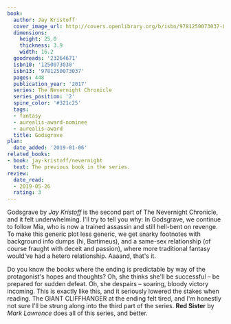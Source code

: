 ```yaml
---
book:
  author: Jay Kristoff
  cover_image_url: http://covers.openlibrary.org/b/isbn/9781250073037-L.jpg
  dimensions:
    height: 25.0
    thickness: 3.9
    width: 16.2
  goodreads: '23264671'
  isbn10: '1250073030'
  isbn13: '9781250073037'
  pages: 448
  publication_year: '2017'
  series: The Nevernight Chronicle
  series_position: '2'
  spine_color: '#321c25'
  tags:
  - fantasy
  - aurealis-award-nominee
  - aurealis-award
  title: Godsgrave
plan:
  date_added: '2019-01-06'
related_books:
- book: jay-kristoff/nevernight
  text: The previous book in the series.
review:
  date_read:
  - 2019-05-26
  rating: 3
---
```


Godsgrave by *Jay Kristoff* is the second part of The Nevernight Chronicle, and it felt underwhelming. I'll try to tell you why: In Godsgrave, we continue to follow Mia, who is now a trained assassin and still hell-bent on revenge. To make this generic plot less generic, we get snarky footnotes with background info dumps (hi, Bartimeus), and a same-sex relationship (of course fraught with deceit and passion), where more traditional fantasy would've had a hetero relationship. Aaaand, that's it.

Do you know the books where the ending is predictable by way of the protagonist's hopes and thoughts? Oh, she thinks she'll be successful – be prepared for sudden defeat. Oh, she despairs – soaring, bloody victory incoming. This is exactly like this, and it seriously lowered the stakes when reading. The GIANT CLIFFHANGER at the ending felt tired, and I'm honestly not sure I'll be strung along into the third part of the series. **Red Sister** by *Mark Lawrence* does all of this series, and better.
